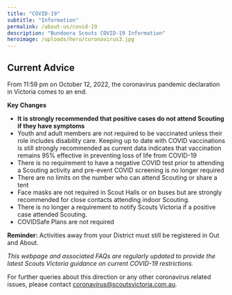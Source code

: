 ```yaml
---
title: "COVID-19"
subtitle: "Information"
permalink: /about-us/covid-19
description: "Bundoora Scouts COVID-19 Information"
heroimage: /uploads/hero/coronavirus3.jpg
---
```


## Current Advice

From 11:59 pm on October 12, 2022, the coronavirus pandemic declaration in Victoria comes to an end.

**Key Changes**

* **It is strongly recommended that positive cases do not attend Scouting if they have symptoms**
* Youth and adult members are not required to be vaccinated unless their role includes disability care. Keeping up to date with COVID vaccinations is still strongly recommended as current data indicates that vaccination remains 95% effective in preventing loss of life from COVID-19
* There is no requirement to have a negative COVID test prior to attending a Scouting activity and pre-event COVID screening is no longer required
* There are no limits on the number who can attend Scouting or share a tent
* Face masks are not required in Scout Halls or on buses but are strongly recommended for close contacts attending indoor Scouting.
* There is no longer a requirement to notify Scouts Victoria if a positive case attended Scouting.
* COVIDSafe Plans are not required

**Reminder:** Activities away from your District must still be registered in Out and About.

*This webpage and associated FAQs are regularly updated to provide the latest Scouts Victoria guidance on current COVID-19 restrictions.*

For further queries about this direction or any other coronavirus related issues, please contact [coronavirus@scoutsvictoria.com.au](mailto:coronavirus@scoutsvictoria.com.au).